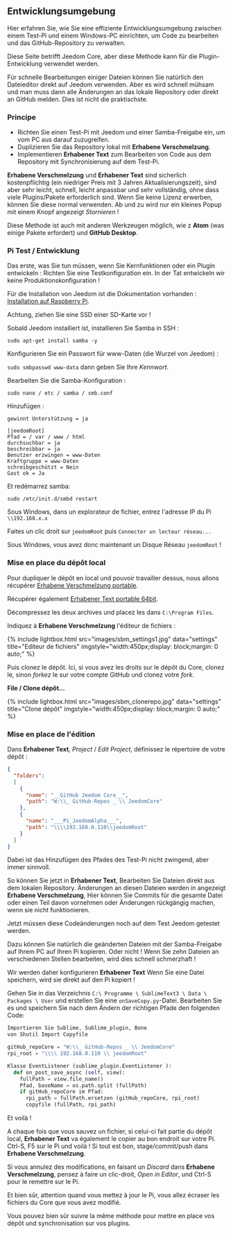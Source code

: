 ## Entwicklungsumgebung

Hier erfahren Sie, wie Sie eine effiziente Entwicklungsumgebung zwischen einem Test-Pi und einem Windows-PC einrichten, um Code zu bearbeiten und das GitHub-Repository zu verwalten.

Diese Seite betrifft Jeedom Core, aber diese Methode kann für die Plugin-Entwicklung verwendet werden.

Für schnelle Bearbeitungen einiger Dateien können Sie natürlich den Dateieditor direkt auf Jeedom verwenden. Aber es wird schnell mühsam und man muss dann alle Änderungen an das lokale Repository oder direkt an GitHub melden. Dies ist nicht die praktischste.

### Principe

- Richten Sie einen Test-Pi mit Jeedom und einer Samba-Freigabe ein, um vom PC aus darauf zuzugreifen.
- Duplizieren Sie das Repository lokal mit **Erhabene Verschmelzung**.
- Implementieren **Erhabener Text** zum Bearbeiten von Code aus dem Repository mit Synchronisierung auf dem Test-Pi.

**Erhabene Verschmelzung** und **Erhabener Text** sind sicherlich kostenpflichtig (ein niedriger Preis mit 3 Jahren Aktualisierungszeit), sind aber sehr leicht, schnell, leicht anpassbar und sehr vollständig, ohne dass viele Plugins/Pakete erforderlich sind. Wenn Sie keine Lizenz erwerben, können Sie diese normal verwenden. Ab und zu wird nur ein kleines Popup mit einem Knopf angezeigt *Stornieren* !

Diese Methode ist auch mit anderen Werkzeugen möglich, wie z **Atom** (was einige Pakete erfordert) und **GitHub Desktop**.

### Pi Test / Entwicklung

Das erste, was Sie tun müssen, wenn Sie Kernfunktionen oder ein Plugin entwickeln : Richten Sie eine Testkonfiguration ein. In der Tat entwickeln wir keine Produktionskonfiguration !

Für die Installation von Jeedom ist die Dokumentation vorhanden : [Installation auf Raspberry Pi](https://doc.jeedom.com/de_DE/installation/rpi).

Achtung, ziehen Sie eine SSD einer SD-Karte vor !

Sobald Jeedom installiert ist, installieren Sie Samba in SSH :

`sudo apt-get install samba -y`

Konfigurieren Sie ein Passwort für www-Daten (die Wurzel von Jeedom) :

`sudo smbpasswd www-data` dann geben Sie Ihre *Kennwort*.

Bearbeiten Sie die Samba-Konfiguration :

`sudo nano / etc / samba / smb.conf`

Hinzufügen :

````text
gewinnt Unterstützung = ja

[jeedomRoot]
Pfad = / var / www / html
durchsuchbar = ja
beschreibbar = ja
Benutzer erzwingen = www-Daten
Kraftgruppe = www-Daten
schreibgeschützt = Nein
Gast ok = Ja
````

Et redémarrez samba:

`sudo /etc/init.d/smbd restart`

Sous Windows, dans un explorateur de fichier, entrez l'adresse IP du Pi `\\192.168.x.x`

Faites un clic droit sur `jeedomRoot` puis `Connecter un lecteur réseau...`

Sous Windows, vous avez donc maintenant un Disque Réseau `jeedomRoot` !


### Mise en place du dépôt local

Pour dupliquer le dépôt en local und pouvoir travailler dessus, nous allons récupérer [Erhabene Verschmelzung portable](https://www.sublimemerge.com/download).

Récupérer également [Erhabener Text portable 64bit](https://www.sublimetext.com/3).

Décompressez les deux archives und placez les dans `C:\Program Files`.

Indiquez à **Erhabene Verschmelzung** l'éditeur de fichiers :

{% include lightbox.html src="images/sbm_settings1.jpg" data="settings" title="Editeur de fichiers" imgstyle="width:450px;display: block;margin: 0 auto;" %}

Puis clonez le dépôt. Ici, si vous avez les droits sur le dépôt du Core, clonez le, sinon *forkez* le sur votre compte GitHub und clonez votre *fork*.

**File / Clone dépôt...**

{% include lightbox.html src="images/sbm_clonerepo.jpg" data="settings" title="Clone dépôt" imgstyle="width:450px;display: block;margin: 0 auto;" %}


### Mise en place de l'édition

Dans **Erhabener Text**, *Project* / *Edit Project*, définissez le répertoire de votre dépôt :

````json
{
  "folders":
  [
    {
      "name": "__GitHub Jeedom Core__",
      "path": "W:\\_ GitHub-Repos _ \\ JeedomCore"
    },
    {
      "name": "___Pi_JeedomAlpha___",
      "path": "\\\\192.168.0.110\\jeedomRoot"
    }
  ]
}
````

Dabei ist das Hinzufügen des Pfades des Test-Pi nicht zwingend, aber immer sinnvoll.

So können Sie jetzt in **Erhabener Text**, Bearbeiten Sie Dateien direkt aus dem lokalen Repository. Änderungen an diesen Dateien werden in angezeigt **Erhabene Verschmelzung**, Hier können Sie Commits für die gesamte Datei oder einen Teil davon vornehmen oder Änderungen rückgängig machen, wenn sie nicht funktionieren.

Jetzt müssen diese Codeänderungen noch auf dem Test Jeedom getestet werden.

Dazu können Sie natürlich die geänderten Dateien mit der Samba-Freigabe auf Ihrem PC auf Ihren Pi kopieren. Oder nicht ! Wenn Sie zehn Dateien an verschiedenen Stellen bearbeiten, wird dies schnell schmerzhaft !

Wir werden daher konfigurieren **Erhabener Text** Wenn Sie eine Datei speichern, wird sie direkt auf den Pi kopiert !

Gehen Sie in das Verzeichnis `C:\ Programme \ SublimeText3 \ Data \ Packages \ User` und erstellen Sie eine `onSaveCopy.py`-Datei. Bearbeiten Sie es und speichern Sie nach dem Ändern der richtigen Pfade den folgenden Code:

````py
Importieren Sie Sublime, Sublime_plugin, Bone
von Shutil Import Copyfile

gitHub_repoCore = "W:\\_ GitHub-Repos _ \\ JeedomCore"
rpi_root = "\\\\ 192.168.0.110 \\ jeedomRoot"

Klasse EventListener (sublime_plugin.EventListener ):
  def on_post_save_async (self, view):
    fullPath = view.file_name()
    Pfad, baseName = os.path.split (fullPath)
    if gitHub_repoCore im Pfad:
      rpi_path = fullPath.ersetzen (gitHub_repoCore, rpi_root)
      copyfile (fullPath, rpi_path)
````

Et voilà !

A chaque fois que vous sauvez un fichier, si celui-ci fait partie du dépôt local, **Erhabener Text** va également le copier au bon endroit sur votre Pi. Ctrl-S, F5 sur le Pi und voilà ! Si tout est bon, stage/commit/push dans **Erhabene Verschmelzung**.

Si vous annulez des modifications, en faisant un *Discard* dans **Erhabene Verschmelzung**, pensez à faire un clic-droit, *Open in Editor*, und Ctrl-S pour le remettre sur le Pi.

Et bien sûr, attention quand vous mettez à jour le Pi, vous allez écraser les fichiers du Core que vous avez modifié.


Vous pouvez bien sûr suivre la même méthode pour mettre en place vos dépôt und synchronisation sur vos plugins.